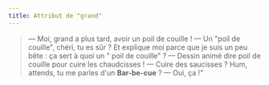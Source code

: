 ```yaml
---
title: Attribut de "grand"
---
```


> — Moi, grand a plus tard, avoir un poil de couille !
> — Un "poil de couille", chéri, tu es sûr ? Et explique moi parce que je suis un peu bête : ça sert à quoi un " poil de couille" ?
> — Dessin animé dire poil de couille pour cuire les chaudcisses !
> — Cuire des saucisses ? Hum, attends, tu me parles d'un **Bar-be-cue** ?
> — Oui, ça !"

